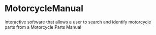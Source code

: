 # MotorcycleManual
Interactive software that allows a user to search and identify motorcycle parts from a Motorcycle Parts Manual
